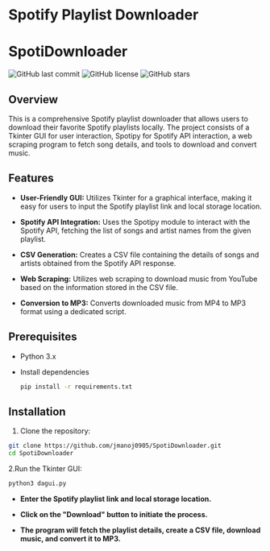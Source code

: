# Spotify Playlist Downloader
# SpotiDownloader

![GitHub last commit](https://img.shields.io/github/last-commit/your-username/spotify-playlist-downloader)
![GitHub license](https://img.shields.io/github/license/your-username/spotify-playlist-downloader)
![GitHub stars](https://img.shields.io/github/stars/your-username/spotify-playlist-downloader?style=social)

## Overview

This is a comprehensive Spotify playlist downloader that allows users to download their favorite Spotify playlists locally. The project consists of a Tkinter GUI for user interaction, Spotipy for Spotify API interaction, a web scraping program to fetch song details, and tools to download and convert music.

## Features

- **User-Friendly GUI:** Utilizes Tkinter for a graphical interface, making it easy for users to input the Spotify playlist link and local storage location.

- **Spotify API Integration:** Uses the Spotipy module to interact with the Spotify API, fetching the list of songs and artist names from the given playlist.

- **CSV Generation:** Creates a CSV file containing the details of songs and artists obtained from the Spotify API response.

- **Web Scraping:** Utilizes web scraping to download music from YouTube based on the information stored in the CSV file.

- **Conversion to MP3:** Converts downloaded music from MP4 to MP3 format using a dedicated script.

## Prerequisites

- Python 3.x
- Install dependencies
  
  ```bash
  pip install -r requirements.txt

## Installation

1. Clone the repository:

```bash
git clone https://github.com/jmanoj0905/SpotiDownloader.git
cd SpotiDownloader
```

2.Run the Tkinter GUI:

```bash
python3 dagui.py
```

- **Enter the Spotify playlist link and local storage location.**

- **Click on the "Download" button to initiate the process.**

- **The program will fetch the playlist details, create a CSV file, download music, and convert it to MP3.**
